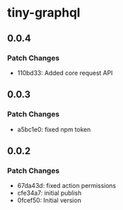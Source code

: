 # tiny-graphql

## 0.0.4

### Patch Changes

- 110bd33: Added core request API

## 0.0.3

### Patch Changes

- a5bc1e0: fixed npm token

## 0.0.2

### Patch Changes

- 67da43d: fixed action permissions
- cfe34a7: initial publish
- 0fcef50: Initial version
